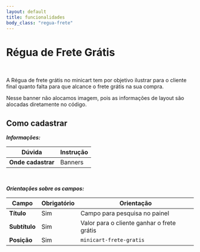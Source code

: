 ```yaml
---
layout: default
title: funcionalidades
body_class: "regua-frete"
---
```


# Régua de Frete Grátis

<br>

A Régua de frete grátis no minicart tem por objetivo ilustrar para o cliente final quanto falta para que alcance o frete grátis na sua compra.

Nesse banner não alocamos imagem, pois as informações de layout são alocadas diretamente no código.

## Como cadastrar


**_Informações:_**

| Dúvida                | Instrução                                                        |
| --------------------- | ---------------------------------------------------------------- |
| **Onde cadastrar**    | Banners                                                          |


&nbsp;

**_Orientações sobre os campos:_**

| Campo               | Obrigatório	         | Orientação                                                            |
| ------------------- | ------------------- | --------------------------------------------------------------------- |
| **Título**          | Sim      | Campo para pesquisa no painel                        |
| **Subtítulo**             | Sim | Valor para o cliente ganhar o frete grátis |
| **Posição** | Sim     | `minicart-frete-gratis`                    |